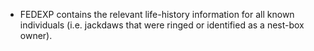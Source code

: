 - FEDEXP contains the relevant life-history information for all known individuals (i.e. jackdaws that were ringed or identified as a nest-box owner). 

